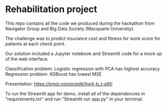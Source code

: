 # Rehabilitation project

This repo contains all the code we produced during the hackathon from Navigator Group and Big Data Society (Macquarie University).

The challenge was to predict insurance cost and fitness for work score for patients at each check point. 

Our solution included a Jupyter notebook and Streamlit code for a mock up of the web interface. 

Classification problem: Logistic regression with PCA has highest accuracy
Regression problem: XGBoost has lowest MSE

Presentation: https://prezi.com/p/edit/lne4-b_t-a9f/

To run the Streamlit app for demo, install all of the dependencies in "requirements.txt" and run "Streamlit run app.py" in your terminal.
